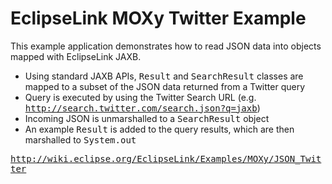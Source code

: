 <h1>EclipseLink MOXy Twitter Example</h1>

<p>This example application demonstrates how to read JSON data into objects mapped with EclipseLink JAXB.</p>

<ul>
    <li>Using standard JAXB APIs, <tt>Result</tt> and <tt>SearchResult</tt> classes are mapped to a subset of the JSON data returned from a Twitter query
    <li>Query is executed by using the Twitter Search URL (e.g. <tt><a href="http://search.twitter.com/search.json?q=jaxb">http://search.twitter.com/search.json?q=jaxb</a></tt>)
    <li>Incoming JSON is unmarshalled to a <tt>SearchResult</tt> object
    <li>An example <tt>Result</tt> is added to the query results, which are then marshalled to <tt>System.out</tt>
</ul>

<tt><a href="http://wiki.eclipse.org/EclipseLink/Examples/MOXy/JSON_Twitter">http://wiki.eclipse.org/EclipseLink/Examples/MOXy/JSON_Twitter</a></tt>
